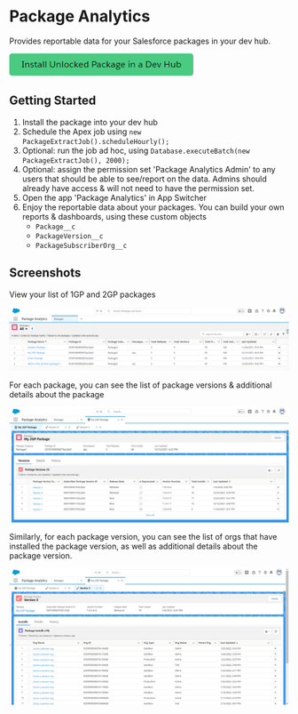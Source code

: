 # Package Analytics

Provides reportable data for your Salesforce packages in your dev hub.

[![Install Unlocked Package in a Dev Hub](./images/btn-install-unlocked-package-production.png)](https://login.salesforce.com/packaging/installPackage.apexp?p0=04t4x000000FEiRAAW)

## Getting Started

1. Install the package into your dev hub
2. Schedule the Apex job using `new PackageExtractJob().scheduleHourly();`
3. Optional: run the job ad hoc, using `Database.executeBatch(new PackageExtractJob(), 2000);`
4. Optional: assign the permission set 'Package Analytics Admin' to any users that should be able to see/report on the data. Admins should already have access & will not need to have the permission set.
5. Open the app 'Package Analytics' in App Switcher
6. Enjoy the reportable data about your packages. You can build your own reports & dashboards, using these custom objects
   - `Package__c`
   - `PackageVersion__c`
   - `PackageSubscriberOrg__c`

## Screenshots

View your list of 1GP and 2GP packages

![Packages list view](/images/packages-tab.png)

For each package, you can see the list of package versions & additional details about the package

![Package detail page](/images/package-detail-page.png)

Similarly, for each package version, you can see the list of orgs that have installed the package version, as well as additional details about the package version.

![Package Version detail page](/images/package-version-detail-page.png)
